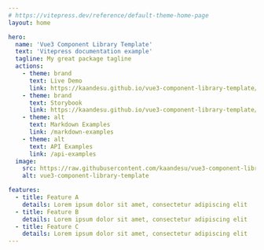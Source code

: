 ```yaml
---
# https://vitepress.dev/reference/default-theme-home-page
layout: home

hero:
  name: 'Vue3 Component Library Template'
  text: 'Vitepress documentation example'
  tagline: My great package tagline
  actions:
    - theme: brand
      text: Live Demo
      link: https://kaandesu.github.io/vue3-component-library-template/live-demo/index.html
    - theme: brand
      text: Storybook
      link: https://kaandesu.github.io/vue3-component-library-template/storybook/index.html
    - theme: alt
      text: Markdown Examples
      link: /markdown-examples
    - theme: alt
      text: API Examples
      link: /api-examples
  image:
    src: https://raw.githubusercontent.com/kaandesu/vue3-component-library-template/main/public/logo.webp
    alt: vue3-component-library-template

features:
  - title: Feature A
    details: Lorem ipsum dolor sit amet, consectetur adipiscing elit
  - title: Feature B
    details: Lorem ipsum dolor sit amet, consectetur adipiscing elit
  - title: Feature C
    details: Lorem ipsum dolor sit amet, consectetur adipiscing elit
---
```

